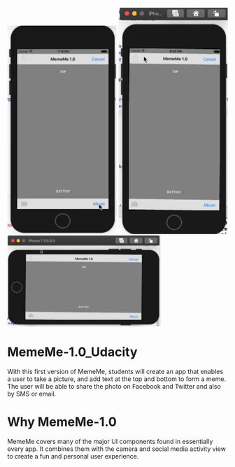 <img src="MemeMe_1.0_Images/MemeMe_1.0.gif" width="250"/> <img src="MemeMe_1.0_Images/MemeMe_1.0_1.PNG" width="250"/> <img src="MemeMe_1.0_Images/MemeMe_1.0_2.PNG" width="350"/> 

# MemeMe-1.0_Udacity
With this first version of MemeMe, students will create an app that enables a user to take a picture, and add text at the top and bottom to form a meme. The user will be able to share the photo on Facebook and Twitter and also by SMS or email.

# Why MemeMe-1.0
MemeMe covers many of the major UI components found in essentially every app. It combines them with the camera and social media activity view to create a fun and personal user experience.


